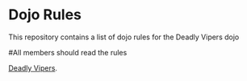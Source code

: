 Dojo Rules
==========

This repository contains a list of dojo rules for the Deadly Vipers dojo

#All members should read the rules

[Deadly Vipers](https://github.com/deadlyvipers).

